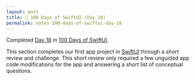 ```yaml
---
layout: post
title: 📔 100 Days of SwiftUI (Day 18)
permalink: notes-100-days-of-swiftui-day-18
---
```


Completed [Day 18](https://www.hackingwithswift.com/100/swiftui/18) in [100 Days of SwiftUI](https://www.hackingwithswift.com/100/swiftui).

This section completes our first app project in [SwiftUI](https://developer.apple.com/documentation/swiftui) through a short review and challenge. This short review only required a few unguided app code modifications for the app and answering a short list of conceptual questions.
